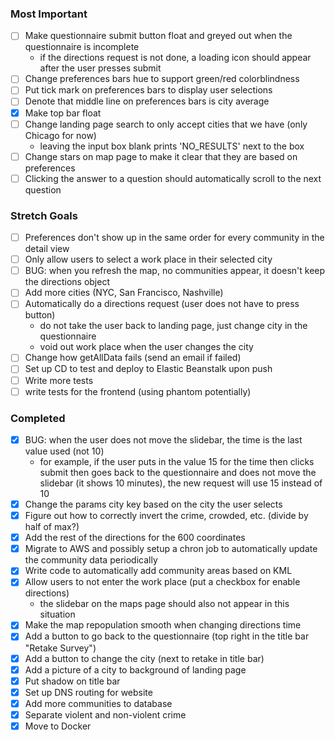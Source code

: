### Most Important
- [ ] Make questionnaire submit button float and greyed out when the questionnaire is incomplete
  - if the directions request is not done, a loading icon should appear after the user presses submit
- [ ] Change preferences bars hue to support green/red colorblindness
- [ ] Put tick mark on preferences bars to display user selections
- [ ] Denote that middle line on preferences bars is city average
- [x] Make top bar float
- [ ] Change landing page search to only accept cities that we have (only Chicago for now)
  - leaving the input box blank prints 'NO_RESULTS' next to the box
- [ ] Change stars on map page to make it clear that they are based on preferences
- [ ] Clicking the answer to a question should automatically scroll to the next question

### Stretch Goals
- [ ] Preferences don't show up in the same order for every community in the detail view
- [ ] Only allow users to select a work place in their selected city
- [ ] BUG: when you refresh the map, no communities appear, it doesn't keep the directions object
- [ ] Add more cities (NYC, San Francisco, Nashville)
- [ ] Automatically do a directions request (user does not have to press button)
  - do not take the user back to landing page, just change city in the questionnaire
  - void out work place when the user changes the city
- [ ] Change how getAllData fails (send an email if failed)
- [ ] Set up CD to test and deploy to Elastic Beanstalk upon push
- [ ] Write more tests
- [ ] write tests for the frontend (using phantom potentially)

### Completed
- [x] BUG: when the user does not move the slidebar, the time is the last value used (not 10)
  - for example, if the user puts in the value 15 for the time then clicks submit then goes back to the questionnaire
  and does not move the slidebar (it shows 10 minutes), the new request will use 15 instead of 10
- [x] Change the params city key based on the city the user selects
- [x] Figure out how to correctly invert the crime, crowded, etc. (divide by half of max?)
- [x] Add the rest of the directions for the 600 coordinates
- [x] Migrate to AWS and possibly setup a chron job to automatically update the community data periodically
- [x] Write code to automatically add community areas based on KML
- [x] Allow users to not enter the work place (put a checkbox for enable directions)
  - the slidebar on the maps page should also not appear in this situation
- [x] Make the map repopulation smooth when changing directions time
- [x] Add a button to go back to the questionnaire (top right in the title bar "Retake Survey")
- [x] Add a button to change the city (next to retake in title bar)
- [x] Add a picture of a city to background of landing page
- [x] Put shadow on title bar
- [x] Set up DNS routing for website
- [x] Add more communities to database
- [x] Separate violent and non-violent crime
- [x] Move to Docker

